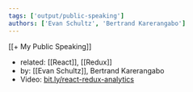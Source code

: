 ```yaml
---
tags: ['output/public-speaking']
authors: ['Evan Schultz', 'Bertrand Karerangabo']
---
```

[[+ My Public Speaking]]
- related: [[React]], [[Redux]]
- by: [[Evan Schultz]],  Bertrand Karerangabo
- Video: [bit.ly/react-redux-analytics](http://bit.ly/react-redux-analytics)